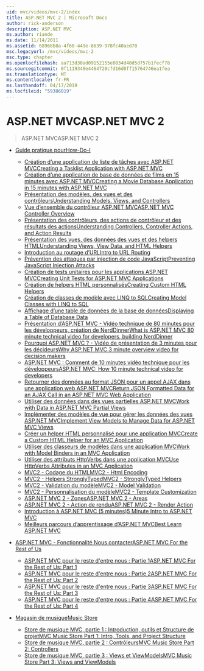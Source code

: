 ```yaml
---
uid: mvc/videos/mvc-2/index
title: ASP.NET MVC 2 | Microsoft Docs
author: rick-anderson
description: ASP.NET MVC
ms.author: riande
ms.date: 11/14/2011
ms.assetid: 68968b8a-4f60-449e-8639-978fc40aed70
msc.legacyurl: /mvc/videos/mvc-2
msc.type: chapter
ms.openlocfilehash: aa713d30ad09152155e0834d40d5d757b1fecf78
ms.sourcegitcommit: 0f1119340e4464720cfd16d0ff15764746ea1fea
ms.translationtype: MT
ms.contentlocale: fr-FR
ms.lasthandoff: 04/17/2019
ms.locfileid: "59386019"
---
```

# <a name="aspnet-mvc-2"></a><span data-ttu-id="ea911-103">ASP.NET MVC</span><span class="sxs-lookup"><span data-stu-id="ea911-103">ASP.NET MVC 2</span></span>

> <span data-ttu-id="ea911-104">ASP.NET MVC</span><span class="sxs-lookup"><span data-stu-id="ea911-104">ASP.NET MVC 2</span></span>


- [<span data-ttu-id="ea911-105">Guide pratique pour</span><span class="sxs-lookup"><span data-stu-id="ea911-105">How-Do-I</span></span>](how-do-i/index.md)

    - [<span data-ttu-id="ea911-106">Création d’une application de liste de tâches avec ASP.NET MVC</span><span class="sxs-lookup"><span data-stu-id="ea911-106">Creating a Tasklist Application with ASP.NET MVC</span></span>](how-do-i/creating-a-tasklist-application-with-aspnet-mvc.md)
    - [<span data-ttu-id="ea911-107">Création d’une application de base de données de films en 15 minutes avec ASP.NET MVC</span><span class="sxs-lookup"><span data-stu-id="ea911-107">Creating a Movie Database Application in 15 minutes with ASP.NET MVC</span></span>](how-do-i/creating-a-movie-database-application-in-15-minutes-with-aspnet-mvc.md)
    - [<span data-ttu-id="ea911-108">Présentation des modèles, des vues et des contrôleurs</span><span class="sxs-lookup"><span data-stu-id="ea911-108">Understanding Models, Views, and Controllers</span></span>](how-do-i/understanding-models-views-and-controllers.md)
    - [<span data-ttu-id="ea911-109">Vue d’ensemble du contrôleur ASP.NET MVC</span><span class="sxs-lookup"><span data-stu-id="ea911-109">ASP.NET MVC Controller Overview</span></span>](how-do-i/aspnet-mvc-controller-overview.md)
    - [<span data-ttu-id="ea911-110">Présentation des contrôleurs, des actions de contrôleur et des résultats des actions</span><span class="sxs-lookup"><span data-stu-id="ea911-110">Understanding Controllers, Controller Actions, and Action Results</span></span>](how-do-i/understanding-controllers-controller-actions-and-action-results.md)
    - [<span data-ttu-id="ea911-111">Présentation des vues, des données des vues et des helpers HTML</span><span class="sxs-lookup"><span data-stu-id="ea911-111">Understanding Views, View Data, and HTML Helpers</span></span>](how-do-i/understanding-views-view-data-and-html-helpers.md)
    - [<span data-ttu-id="ea911-112">Introduction au routage d’URL</span><span class="sxs-lookup"><span data-stu-id="ea911-112">Intro to URL Routing</span></span>](how-do-i/an-introduction-to-url-routing.md)
    - [<span data-ttu-id="ea911-113">Prévention des attaques par injection de code JavaScript</span><span class="sxs-lookup"><span data-stu-id="ea911-113">Preventing JavaScript Injection Attacks</span></span>](how-do-i/preventing-javascript-injection-attacks.md)
    - [<span data-ttu-id="ea911-114">Création de tests unitaires pour les applications ASP.NET MVC</span><span class="sxs-lookup"><span data-stu-id="ea911-114">Creating Unit Tests for ASP.NET MVC Applications</span></span>](how-do-i/creating-unit-tests-for-aspnet-mvc-applications.md)
    - [<span data-ttu-id="ea911-115">Création de helpers HTML personnalisés</span><span class="sxs-lookup"><span data-stu-id="ea911-115">Creating Custom HTML Helpers</span></span>](how-do-i/creating-custom-html-helpers.md)
    - [<span data-ttu-id="ea911-116">Création de classes de modèle avec LINQ to SQL</span><span class="sxs-lookup"><span data-stu-id="ea911-116">Creating Model Classes with LINQ to SQL</span></span>](how-do-i/creating-model-classes-with-linq-to-sql.md)
    - [<span data-ttu-id="ea911-117">Affichage d’une table de données de la base de données</span><span class="sxs-lookup"><span data-stu-id="ea911-117">Displaying a Table of Database Data</span></span>](how-do-i/displaying-a-table-of-database-data.md)
    - [<span data-ttu-id="ea911-118">Présentation d’ASP.NET MVC - Vidéo technique de 80 minutes pour les développeurs, création de NerdDinner</span><span class="sxs-lookup"><span data-stu-id="ea911-118">What is ASP.NET MVC 80 minute technical video for developers, building NerdDinner</span></span>](how-do-i/what-is-aspnet-mvc-80-minute-technical-video-for-developers-building-nerddinner.md)
    - [<span data-ttu-id="ea911-119">Pourquoi ASP.NET MVC ? - Vidéo de présentation de 3 minutes pour les décideurs</span><span class="sxs-lookup"><span data-stu-id="ea911-119">Why ASP.NET MVC 3 minute overview video for decision makers</span></span>](how-do-i/why-aspnet-mvc-3-minute-overview-video-for-decision-makers.md)
    - [<span data-ttu-id="ea911-120">ASP.NET MVC : Comment de 10 minutes vidéo technique pour les développeurs</span><span class="sxs-lookup"><span data-stu-id="ea911-120">ASP.NET MVC: How 10 minute technical video for developers</span></span>](how-do-i/aspnet-mvc-how-10-minute-technical-video-for-developers.md)
    - [<span data-ttu-id="ea911-121">Retourner des données au format JSON pour un appel AJAX dans une application web ASP.NET MVC</span><span class="sxs-lookup"><span data-stu-id="ea911-121">Return JSON Formatted Data for an AJAX Call in an ASP.NET MVC Web Application</span></span>](how-do-i/how-do-i-return-json-formatted-data-for-an-ajax-call-in-an-aspnet-mvc-web-application.md)
    - [<span data-ttu-id="ea911-122">Utiliser des données dans des vues partielles ASP.NET MVC</span><span class="sxs-lookup"><span data-stu-id="ea911-122">Work with Data in ASP.NET MVC Partial Views</span></span>](how-do-i/how-do-i-work-with-data-in-aspnet-mvc-partial-views.md)
    - [<span data-ttu-id="ea911-123">Implémenter des modèles de vue pour gérer les données des vues ASP.NET MVC</span><span class="sxs-lookup"><span data-stu-id="ea911-123">Implement View Models to Manage Data for ASP.NET MVC Views</span></span>](how-do-i/how-do-i-implement-view-models-to-manage-data-for-aspnet-mvc-views.md)
    - [<span data-ttu-id="ea911-124">Créer un helper HTML personnalisé pour une application MVC</span><span class="sxs-lookup"><span data-stu-id="ea911-124">Create a Custom HTML Helper for an MVC Application</span></span>](how-do-i/how-do-i-create-a-custom-html-helper-for-an-mvc-application.md)
    - [<span data-ttu-id="ea911-125">Utiliser des classeurs de modèles dans une application MVC</span><span class="sxs-lookup"><span data-stu-id="ea911-125">Work with Model Binders in an MVC Application</span></span>](how-do-i/how-do-i-work-with-model-binders-in-an-mvc-application.md)
    - [<span data-ttu-id="ea911-126">Utiliser des attributs HttpVerbs dans une application MVC</span><span class="sxs-lookup"><span data-stu-id="ea911-126">Use HttpVerbs Attributes in an MVC Application</span></span>](how-do-i/how-do-i-use-httpverbs-attributes-in-an-mvc-application.md)
    - [<span data-ttu-id="ea911-127">MVC2 - Codage du HTML</span><span class="sxs-lookup"><span data-stu-id="ea911-127">MVC2 - Html Encoding</span></span>](how-do-i/mvc2-html-encoding.md)
    - [<span data-ttu-id="ea911-128">MVC2 - Helpers StronglyTyped</span><span class="sxs-lookup"><span data-stu-id="ea911-128">MVC2 - StronglyTyped Helpers</span></span>](how-do-i/mvc2-stronglytyped-helpers.md)
    - [<span data-ttu-id="ea911-129">MVC2 - Validation du modèle</span><span class="sxs-lookup"><span data-stu-id="ea911-129">MVC2 - Model Validation</span></span>](how-do-i/mvc2-model-validation.md)
    - [<span data-ttu-id="ea911-130">MVC2 - Personnalisation du modèle</span><span class="sxs-lookup"><span data-stu-id="ea911-130">MVC2 - Template Customization</span></span>](how-do-i/mvc2-template-customization.md)
    - [<span data-ttu-id="ea911-131">ASP.NET MVC 2 - Zones</span><span class="sxs-lookup"><span data-stu-id="ea911-131">ASP.NET MVC 2 - Areas</span></span>](how-do-i/aspnet-mvc-2-areas.md)
    - [<span data-ttu-id="ea911-132">ASP.NET MVC 2 - Action de rendu</span><span class="sxs-lookup"><span data-stu-id="ea911-132">ASP.NET MVC 2 - Render Action</span></span>](how-do-i/aspnet-mvc-2-render-action.md)
    - [<span data-ttu-id="ea911-133">Introduction à ASP.NET MVC (5 minutes)</span><span class="sxs-lookup"><span data-stu-id="ea911-133">5 Minute Intro to ASP.NET MVC</span></span>](how-do-i/5-minute-introduction-to-aspnet-mvc.md)
    - [<span data-ttu-id="ea911-134">Meilleurs parcours d’apprentissage d’ASP.NET MVC</span><span class="sxs-lookup"><span data-stu-id="ea911-134">Best Learn ASP.NET MVC</span></span>](how-do-i/how-to-best-learn-asp-net-mvc.md)
- [<span data-ttu-id="ea911-135">ASP.NET MVC - Fonctionnalité Nous contacter</span><span class="sxs-lookup"><span data-stu-id="ea911-135">ASP.NET MVC For the Rest of Us</span></span>](aspnet-mvc-for-the-rest-of-us/index.md)

    - [<span data-ttu-id="ea911-136">ASP.NET MVC pour le reste d'entre nous : Partie 1</span><span class="sxs-lookup"><span data-stu-id="ea911-136">ASP.NET MVC For the Rest of Us: Part 1</span></span>](aspnet-mvc-for-the-rest-of-us/aspnet-mvc-for-the-rest-of-us-part-1.md)
    - [<span data-ttu-id="ea911-137">ASP.NET MVC pour le reste d'entre nous : Partie 2</span><span class="sxs-lookup"><span data-stu-id="ea911-137">ASP.NET MVC For the Rest of Us: Part 2</span></span>](aspnet-mvc-for-the-rest-of-us/aspnet-mvc-for-the-rest-of-us-part-2.md)
    - [<span data-ttu-id="ea911-138">ASP.NET MVC pour le reste d'entre nous : Partie 3</span><span class="sxs-lookup"><span data-stu-id="ea911-138">ASP.NET MVC For the Rest of Us: Part 3</span></span>](aspnet-mvc-for-the-rest-of-us/aspnet-mvc-for-the-rest-of-us-part-3.md)
    - [<span data-ttu-id="ea911-139">ASP.NET MVC pour le reste d'entre nous : Partie 4</span><span class="sxs-lookup"><span data-stu-id="ea911-139">ASP.NET MVC For the Rest of Us: Part 4</span></span>](aspnet-mvc-for-the-rest-of-us/aspnet-mvc-for-the-rest-of-us-part-4.md)
- [<span data-ttu-id="ea911-140">Magasin de musique</span><span class="sxs-lookup"><span data-stu-id="ea911-140">Music Store</span></span>](music-store/index.md)

    - [<span data-ttu-id="ea911-141">Store de musique MVC, partie 1 : Introduction, outils et Structure de projet</span><span class="sxs-lookup"><span data-stu-id="ea911-141">MVC Music Store Part 1: Intro, Tools, and Project Structure</span></span>](music-store/mvc-music-store-part-1-intro-tools-and-project-structure.md)
    - [<span data-ttu-id="ea911-142">Store de musique MVC, partie 2 : Contrôleurs</span><span class="sxs-lookup"><span data-stu-id="ea911-142">MVC Music Store Part 2: Controllers</span></span>](music-store/mvc-music-store-part-2-controllers.md)
    - [<span data-ttu-id="ea911-143">Store de musique MVC, partie 3 : Views et ViewModels</span><span class="sxs-lookup"><span data-stu-id="ea911-143">MVC Music Store Part 3: Views and ViewModels</span></span>](music-store/mvc-music-store-part-3-views-and-viewmodels.md)
